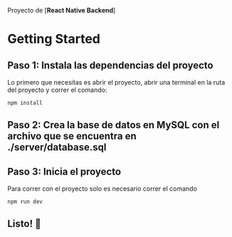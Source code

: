 
Proyecto de [**React Native Backend**]
# Getting Started


## Paso 1: Instala las dependencias del proyecto
Lo primero que necesitas es abrir el proyecto, abrir una terminal en la ruta del proyecto y correr el comando:
```bash
npm install
```
## Paso 2: Crea la base de datos en MySQL con el archivo que se encuentra en ./server/database.sql

## Paso 3: Inicia el proyecto
Para correr con el proyecto solo es necesario correr el comando
```bash
npm run dev
```

## Listo! :tada:
